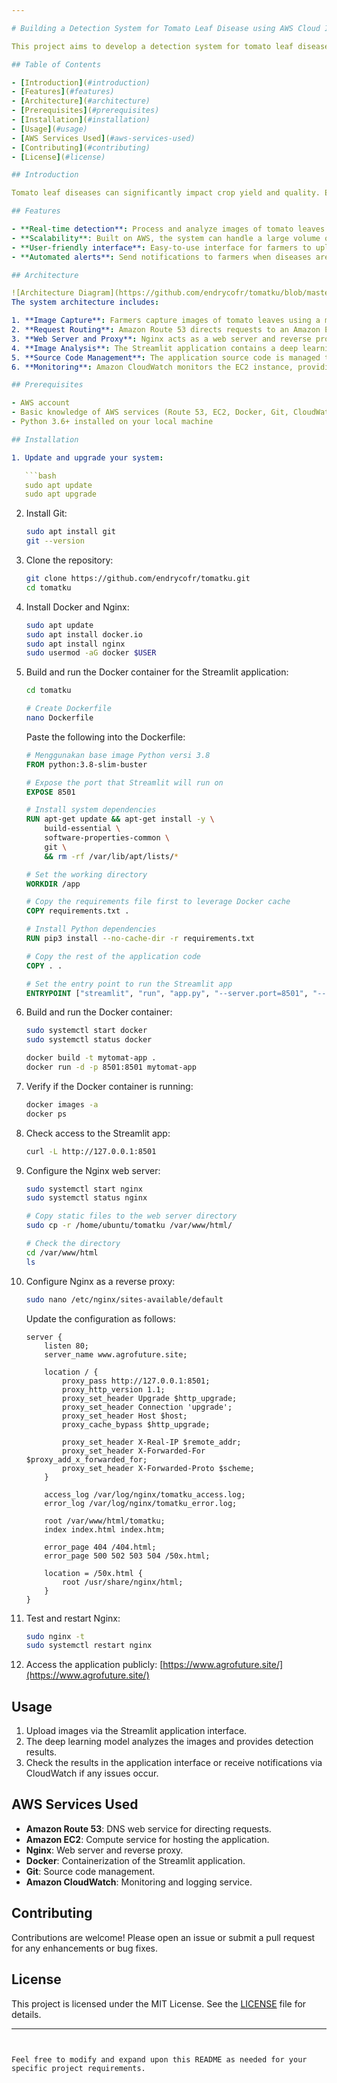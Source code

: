 ```yaml
---

# Building a Detection System for Tomato Leaf Disease using AWS Cloud Infrastructure

This project aims to develop a detection system for tomato leaf diseases using AWS Cloud Infrastructure. The system helps farmers and agricultural professionals identify diseases in tomato leaves before harvesting, ensuring better crop management and yield.

## Table of Contents

- [Introduction](#introduction)
- [Features](#features)
- [Architecture](#architecture)
- [Prerequisites](#prerequisites)
- [Installation](#installation)
- [Usage](#usage)
- [AWS Services Used](#aws-services-used)
- [Contributing](#contributing)
- [License](#license)

## Introduction

Tomato leaf diseases can significantly impact crop yield and quality. Early detection and management are crucial to minimize damage. This project leverages AWS Cloud Infrastructure to build a scalable and efficient system for detecting tomato leaf diseases using machine learning.

## Features

- **Real-time detection**: Process and analyze images of tomato leaves to identify diseases in real-time.
- **Scalability**: Built on AWS, the system can handle a large volume of images and data.
- **User-friendly interface**: Easy-to-use interface for farmers to upload images and receive results.
- **Automated alerts**: Send notifications to farmers when diseases are detected.

## Architecture

![Architecture Diagram](https://github.com/endrycofr/tomatku/blob/master/images/design_architecture.jpg)
The system architecture includes:

1. **Image Capture**: Farmers capture images of tomato leaves using a mobile device and upload them via a Streamlit application interface.
2. **Request Routing**: Amazon Route 53 directs requests to an Amazon EC2 instance hosting the application.
3. **Web Server and Proxy**: Nginx acts as a web server and reverse proxy, forwarding requests to the Streamlit application running inside a Docker container.
4. **Image Analysis**: The Streamlit application contains a deep learning CNN model that analyzes the images and detects diseases.
5. **Source Code Management**: The application source code is managed through Git for effective collaboration and versioning.
6. **Monitoring**: Amazon CloudWatch monitors the EC2 instance, providing real-time metrics and notifications for optimal performance and availability.

## Prerequisites

- AWS account
- Basic knowledge of AWS services (Route 53, EC2, Docker, Git, CloudWatch)
- Python 3.6+ installed on your local machine

## Installation

1. Update and upgrade your system:

   ```bash
   sudo apt update
   sudo apt upgrade
   ```

2. Install Git:

   ```bash
   sudo apt install git
   git --version
   ```

3. Clone the repository:

   ```bash
   git clone https://github.com/endrycofr/tomatku.git
   cd tomatku
   ```

4. Install Docker and Nginx:

   ```bash
   sudo apt update
   sudo apt install docker.io
   sudo apt install nginx
   sudo usermod -aG docker $USER
   ```

5. Build and run the Docker container for the Streamlit application:

   ```bash
   cd tomatku

   # Create Dockerfile
   nano Dockerfile
   ```

   Paste the following into the Dockerfile:

   ```dockerfile
   # Menggunakan base image Python versi 3.8
   FROM python:3.8-slim-buster

   # Expose the port that Streamlit will run on
   EXPOSE 8501

   # Install system dependencies
   RUN apt-get update && apt-get install -y \
       build-essential \
       software-properties-common \
       git \
       && rm -rf /var/lib/apt/lists/*

   # Set the working directory
   WORKDIR /app

   # Copy the requirements file first to leverage Docker cache
   COPY requirements.txt .

   # Install Python dependencies
   RUN pip3 install --no-cache-dir -r requirements.txt

   # Copy the rest of the application code
   COPY . .

   # Set the entry point to run the Streamlit app
   ENTRYPOINT ["streamlit", "run", "app.py", "--server.port=8501", "--server.address=0.0.0.0"]
   ```

6. Build and run the Docker container:

   ```bash
   sudo systemctl start docker
   sudo systemctl status docker

   docker build -t mytomat-app .
   docker run -d -p 8501:8501 mytomat-app
   ```

7. Verify if the Docker container is running:

   ```bash
   docker images -a
   docker ps
   ```

8. Check access to the Streamlit app:

   ```bash
   curl -L http://127.0.0.1:8501
   ```

9. Configure the Nginx web server:

   ```bash
   sudo systemctl start nginx
   sudo systemctl status nginx

   # Copy static files to the web server directory
   sudo cp -r /home/ubuntu/tomatku /var/www/html/

   # Check the directory
   cd /var/www/html
   ls
   ```

10. Configure Nginx as a reverse proxy:

    ```bash
    sudo nano /etc/nginx/sites-available/default
    ```

    Update the configuration as follows:

    ```nginx
    server {
        listen 80;
        server_name www.agrofuture.site;

        location / {
            proxy_pass http://127.0.0.1:8501;
            proxy_http_version 1.1;
            proxy_set_header Upgrade $http_upgrade;
            proxy_set_header Connection 'upgrade';
            proxy_set_header Host $host;
            proxy_cache_bypass $http_upgrade;

            proxy_set_header X-Real-IP $remote_addr;
            proxy_set_header X-Forwarded-For $proxy_add_x_forwarded_for;
            proxy_set_header X-Forwarded-Proto $scheme;
        }

        access_log /var/log/nginx/tomatku_access.log;
        error_log /var/log/nginx/tomatku_error.log;

        root /var/www/html/tomatku;
        index index.html index.htm;

        error_page 404 /404.html;
        error_page 500 502 503 504 /50x.html;

        location = /50x.html {
            root /usr/share/nginx/html;
        }
    }
    ```

11. Test and restart Nginx:

    ```bash
    sudo nginx -t
    sudo systemctl restart nginx
    ```

12. Access the application publicly:
    [https://www.agrofuture.site/](https://www.agrofuture.site/)

## Usage

1. Upload images via the Streamlit application interface.
2. The deep learning model analyzes the images and provides detection results.
3. Check the results in the application interface or receive notifications via CloudWatch if any issues occur.

## AWS Services Used

- **Amazon Route 53**: DNS web service for directing requests.
- **Amazon EC2**: Compute service for hosting the application.
- **Nginx**: Web server and reverse proxy.
- **Docker**: Containerization of the Streamlit application.
- **Git**: Source code management.
- **Amazon CloudWatch**: Monitoring and logging service.

## Contributing

Contributions are welcome! Please open an issue or submit a pull request for any enhancements or bug fixes.

## License

This project is licensed under the MIT License. See the [LICENSE](LICENSE) file for details.

---
```


Feel free to modify and expand upon this README as needed for your specific project requirements.
